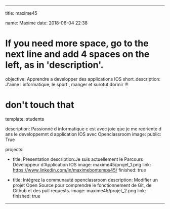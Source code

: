 
---

title: maxime45

name: Maxime
date: 2018-06-04 22:38

# If you need more space, go to the next line and add 4 spaces on the left, as in 'description'.
objective: Apprendre a developper des applications IOS
short_description: J'aime l informatique, le sport , manger et surotut dormir !!!
# don't touch that
template: students

description:
    Passionné d informatique c est avec joie que je me reoriente d
ans le developpemnt d application IOS avec Openclassroom
image:
public: True


projects:
  - title: Presentation
    description:Je suis actuellement le Parcours Développeur d'Application IOS
    image: maxime45/projet_1.png
    link: https://www.linkedin.com/in/maximebontemps45/
    finished: true

  - title: Intégrez la communauté openclassroom
    description: Modifier un projet Open Source pour comprendre le fonctionnement de Git, de Github et des pull requests.
    image: maxime45/projet_2.png
    link:
    finished: true
---

